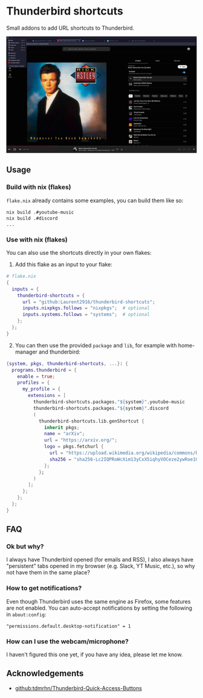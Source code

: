 # Thunderbird shortcuts

Small addons to add URL shortcuts to Thunderbird.

![preview screenshot](assets/preview.webp)

## Usage

### Build with nix (flakes)

`flake.nix` already contains some examples, you can build them like so:

```shell
nix build .#youtube-music
nix build .#discord
...
```

### Use with nix (flakes)

You can also use the shortcuts directly in your own flakes:

1. Add this flake as an input to your flake:

```nix
# flake.nix
{
  inputs = {
    thunderbird-shortcuts = {
      url = "github:Laurent2916/thunderbird-shortcuts";
      inputs.nixpkgs.follows = "nixpkgs";  # optional
      inputs.systems.follows = "systems";  # optional
    };
  };
}
```

2. You can then use the provided `package` and `lib`, for example with home-manager and thunderbird:

```nix
{system, pkgs, thunderbird-shortcuts, ...}: {
  programs.thunderbird = {
    enable = true;
    profiles = {
      my_profile = {
        extensions = [
          thunderbird-shortcuts.packages."${system}".youtube-music
          thunderbird-shortcuts.packages."${system}".discord
          (
            thunderbird-shortcuts.lib.genShortcut {
              inherit pkgs;
              name = "arXiv";
              url = "https://arxiv.org/";
              logo = pkgs.fetchurl {
                url = "https://upload.wikimedia.org/wikipedia/commons/b/bc/ArXiv_logo_2022.svg";
                sha256 = "sha256-Lc2IQPRoWcXim13yCxX5iqhyVOCeze2ywRoe1QKFBPw=";
              };
            };
          )
        ];
      };
    };
  };
}
```

## FAQ

### Ok but why?

I always have Thunderbird opened (for emails and RSS),
I also always have "persistent" tabs opened in my browser (e.g. Slack, YT Music, etc.),
so why not have them in the same place?

### How to get notifications?

Even though Thunderbird uses the same engine as Firefox, some features are not enabled.
You can auto-accept notifications by setting the following in `about:config`:
```
"permissions.default.desktop-notification" = 1
```

### How can I use the webcam/microphone?

I haven't figured this one yet, if you have any idea, please let me know.

## Acknowledgements

- [github:tdmrhn/Thunderbird-Quick-Access-Buttons](https://github.com/tdmrhn/Thunderbird-Quick-Access-Buttons/)

